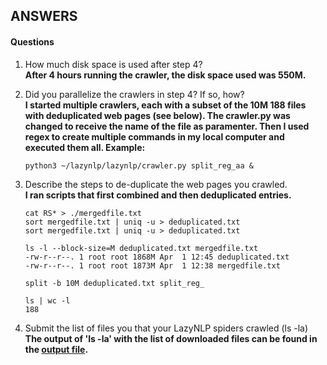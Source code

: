 ## ANSWERS

#### Questions

1. How much disk space is used after step 4?  
**After 4 hours running the crawler, the disk space used was 550M.**   

2. Did you parallelize the crawlers in step 4? If so, how?  
**I started multiple crawlers, each with a subset of the 10M 188 files with deduplicated web pages (see below). The crawler.py was changed to receive the name of the file as paramenter. Then I used regex to create multiple commands in my local computer and executed them all. Example:**  

    ```
    python3 ~/lazynlp/lazynlp/crawler.py split_reg_aa & 
    ```

3. Describe the steps to de-duplicate the web pages you crawled.  
**I ran scripts that first combined and then deduplicated entries.**  
    ```
    cat RS* > ./mergedfile.txt
    sort mergedfile.txt | uniq -u > deduplicated.txt  
    sort mergedfile.txt | uniq -u > deduplicated.txt 

    ls -l --block-size=M deduplicated.txt mergedfile.txt
    -rw-r--r--. 1 root root 1868M Apr  1 12:45 deduplicated.txt
    -rw-r--r--. 1 root root 1873M Apr  1 12:38 mergedfile.txt
    
    split -b 10M deduplicated.txt split_reg_
    
    ls | wc -l
    188
    ```

4. Submit the list of files you that your LazyNLP spiders crawled (ls -la)  
**The output of 'ls -la' with the list of downloaded files can be found in the [output file](results.txt).**  
